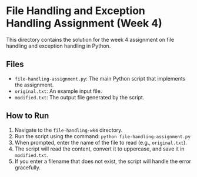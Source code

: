 
# File Handling and Exception Handling Assignment (Week 4)

This directory contains the solution for the week 4 assignment on file handling and exception handling in Python.

## Files

- `file-handling-assignment.py`: The main Python script that implements the assignment.
- `original.txt`: An example input file.
- `modified.txt`: The output file generated by the script.

## How to Run

1.  Navigate to the `file-handling-wk4` directory.
2.  Run the script using the command: `python file-handling-assignment.py`
3.  When prompted, enter the name of the file to read (e.g., `original.txt`).
4.  The script will read the content, convert it to uppercase, and save it in `modified.txt`.
5.  If you enter a filename that does not exist, the script will handle the error gracefully.
